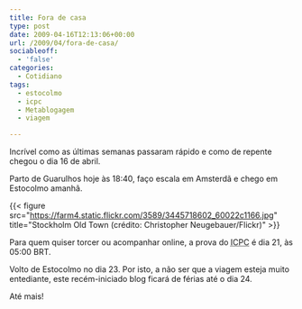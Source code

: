 ```yaml
---
title: Fora de casa
type: post
date: 2009-04-16T12:13:06+00:00
url: /2009/04/fora-de-casa/
sociableoff:
  - 'false'
categories:
  - Cotidiano
tags:
  - estocolmo
  - icpc
  - Metablogagem
  - viagem

---
```

Incrível como as últimas semanas passaram rápido e como de repente chegou o dia 16 de abril.

Parto de Guarulhos hoje às 18:40, faço escala em Amsterdã e chego em Estocolmo amanhã.

{{< figure src="https://farm4.static.flickr.com/3589/3445718602_60022c1166.jpg" title="Stockholm Old Town (crédito: Christopher Neugebauer/Flickr)" >}}

Para quem quiser torcer ou acompanhar online, a prova do <acronym title="International Collegiate Programming Contest">ICPC</acronym> é dia 21, às 05:00 BRT.

Volto de Estocolmo no dia 23. Por isto, a não ser que a viagem esteja muito entediante, este recém-iniciado blog ficará de férias até o dia 24.

Até mais!

